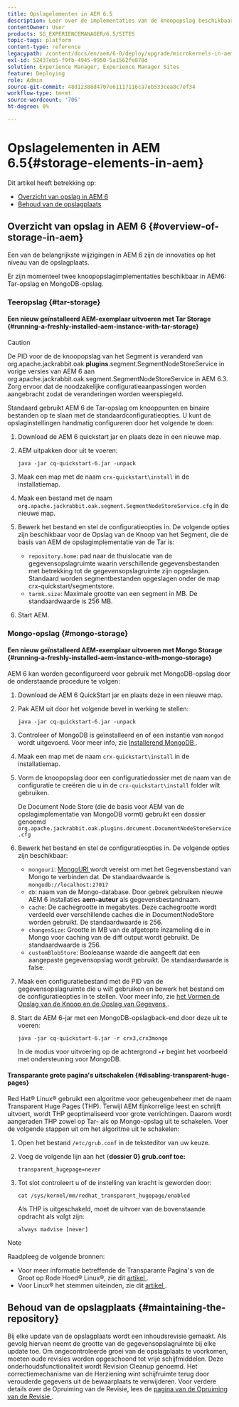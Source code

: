 ```yaml
---
title: Opslagelementen in AEM 6.5
description: Leer over de implementaties van de knoopopslag beschikbaar in AEM 6.5 en hoe te om de bewaarplaats te handhaven.
contentOwner: User
products: SG_EXPERIENCEMANAGER/6.5/SITES
topic-tags: platform
content-type: reference
legacypath: /content/docs/en/aem/6-0/deploy/upgrade/microkernels-in-aem-6-0
exl-id: 52437eb5-f9fb-4945-9950-5a1562fe878d
solution: Experience Manager, Experience Manager Sites
feature: Deploying
role: Admin
source-git-commit: 48d12388d4707e61117116ca7eb533cea8c7ef34
workflow-type: tm+mt
source-wordcount: '706'
ht-degree: 0%

---
```


# Opslagelementen in AEM 6.5{#storage-elements-in-aem}

Dit artikel heeft betrekking op:

* [Overzicht van opslag in AEM 6](/help/sites-deploying/storage-elements-in-aem-6.md#overview-of-storage-in-aem)
* [Behoud van de opslagplaats](/help/sites-deploying/storage-elements-in-aem-6.md#maintaining-the-repository)

## Overzicht van opslag in AEM 6 {#overview-of-storage-in-aem}

Een van de belangrijkste wijzigingen in AEM 6 zijn de innovaties op het niveau van de opslagplaats.

Er zijn momenteel twee knoopopslagimplementaties beschikbaar in AEM6: Tar-opslag en MongoDB-opslag.

### Teeropslag {#tar-storage}

#### Een nieuw geïnstalleerd AEM-exemplaar uitvoeren met Tar Storage {#running-a-freshly-installed-aem-instance-with-tar-storage}

>[!CAUTION]
>
>De PID voor de de knoopopslag van het Segment is veranderd van org.apache.jackrabbit.oak.**plugins**.segment.SegmentNodeStoreService in vorige versies van AEM 6 aan org.apache.jackrabbit.oak.segment.SegmentNodeStoreService in AEM 6.3. Zorg ervoor dat de noodzakelijke configuratieaanpassingen worden aangebracht zodat de veranderingen worden weerspiegeld.

Standaard gebruikt AEM 6 de Tar-opslag om knooppunten en binaire bestanden op te slaan met de standaardconfiguratieopties. U kunt de opslaginstellingen handmatig configureren door het volgende te doen:

1. Download de AEM 6 quickstart jar en plaats deze in een nieuwe map.
1. AEM uitpakken door uit te voeren:

   `java -jar cq-quickstart-6.jar -unpack`

1. Maak een map met de naam `crx-quickstart\install` in de installatiemap.

1. Maak een bestand met de naam `org.apache.jackrabbit.oak.segment.SegmentNodeStoreService.cfg` in de nieuwe map.

1. Bewerk het bestand en stel de configuratieopties in. De volgende opties zijn beschikbaar voor de Opslag van de Knoop van het Segment, die de basis van AEM de opslagimplementatie van de Tar is:

   * `repository.home`: pad naar de thuislocatie van de gegevensopslagruimte waarin verschillende gegevensbestanden met betrekking tot de gegevensopslagruimte zijn opgeslagen. Standaard worden segmentbestanden opgeslagen onder de map crx-quickstart/segmentstore.
   * `tarmk.size`: Maximale grootte van een segment in MB. De standaardwaarde is 256 MB.

1. Start AEM.

### Mongo-opslag {#mongo-storage}

#### Een nieuw geïnstalleerd AEM-exemplaar uitvoeren met Mongo Storage {#running-a-freshly-installed-aem-instance-with-mongo-storage}

AEM 6 kan worden geconfigureerd voor gebruik met MongoDB-opslag door de onderstaande procedure te volgen:

1. Download de AEM 6 QuickStart jar en plaats deze in een nieuwe map.
1. Pak AEM uit door het volgende bevel in werking te stellen:

   `java -jar cq-quickstart-6.jar -unpack`

1. Controleer of MongoDB is geïnstalleerd en of een instantie van `mongod` wordt uitgevoerd. Voor meer info, zie [ Installerend MongoDB ](https://docs.mongodb.org/manual/installation/).
1. Maak een map met de naam `crx-quickstart\install` in de installatiemap.
1. Vorm de knoopopslag door een configuratiedossier met de naam van de configuratie te creëren die u in de `crx-quickstart\install` folder wilt gebruiken.

   De Document Node Store (die de basis voor AEM van de opslagimplementatie van MongoDB vormt) gebruikt een dossier genoemd `org.apache.jackrabbit.oak.plugins.document.DocumentNodeStoreService.cfg`

1. Bewerk het bestand en stel de configuratieopties in. De volgende opties zijn beschikbaar:

   * `mongouri`: [ MongoURI ](https://docs.mongodb.org/manual/reference/connection-string/) wordt vereist om met het Gegevensbestand van Mongo te verbinden dat. De standaardwaarde is `mongodb://localhost:27017`
   * `db`: naam van de Mongo-database. Door gebrek gebruiken nieuwe AEM 6 installaties **aem-auteur** als gegevensbestandnaam.
   * `cache`: De cachegrootte in megabytes. Deze cachegrootte wordt verdeeld over verschillende caches die in DocumentNodeStore worden gebruikt. De standaardwaarde is 256.
   * `changesSize`: Grootte in MB van de afgetopte inzameling die in Mongo voor caching van de diff output wordt gebruikt. De standaardwaarde is 256.
   * `customBlobStore`: Booleaanse waarde die aangeeft dat een aangepaste gegevensopslag wordt gebruikt. De standaardwaarde is false.

1. Maak een configuratiebestand met de PID van de gegevensopslagruimte die u wilt gebruiken en bewerk het bestand om de configuratieopties in te stellen. Voor meer info, zie [ het Vormen de Opslag van de Knoop en de Opslag van Gegevens ](/help/sites-deploying/data-store-config.md).

1. Start de AEM 6-jar met een MongoDB-opslagback-end door deze uit te voeren:

   ```shell
   java -jar cq-quickstart-6.jar -r crx3,crx3mongo
   ```

   In de modus voor uitvoering op de achtergrond **`-r`** begint het voorbeeld met ondersteuning voor MongoDB.

#### Transparante grote pagina&#39;s uitschakelen {#disabling-transparent-huge-pages}

Red Hat® Linux® gebruikt een algoritme voor geheugenbeheer met de naam Transparent Huge Pages (THP). Terwijl AEM fijnkorrelige leest en schrijft uitvoert, wordt THP geoptimaliseerd voor grote verrichtingen. Daarom wordt aangeraden THP zowel op Tar- als op Mongo-opslag uit te schakelen. Voer de volgende stappen uit om het algoritme uit te schakelen:

1. Open het bestand `/etc/grub.conf` in de teksteditor van uw keuze.
1. Voeg de volgende lijn aan het {**dossier 0} grub.conf toe:**

   ```
   transparent_hugepage=never
   ```

1. Tot slot controleert u of de instelling van kracht is geworden door:

   ```
   cat /sys/kernel/mm/redhat_transparent_hugepage/enabled
   ```

   Als THP is uitgeschakeld, moet de uitvoer van de bovenstaande opdracht als volgt zijn:

   ```
   always madvise [never]
   ```

>[!NOTE]
>
>Raadpleeg de volgende bronnen:
>
>* Voor meer informatie betreffende de Transparante Pagina&#39;s van de Groot op Rode Hoed® Linux®, zie dit [ artikel ](https://access.redhat.com/solutions/46111).
>* Voor Linux® het stemmen uiteinden, zie dit [ artikel ](https://experienceleague.adobe.com/docs/experience-manager-65/deploying/configuring/configuring-performance.html).
>

## Behoud van de opslagplaats {#maintaining-the-repository}

Bij elke update van de opslagplaats wordt een inhoudsrevisie gemaakt. Als gevolg hiervan neemt de grootte van de gegevensopslagruimte bij elke update toe. Om ongecontroleerde groei van de opslagplaats te voorkomen, moeten oude revisies worden opgeschoond tot vrije schijfmiddelen. Deze onderhoudsfunctionaliteit wordt Revision Cleanup genoemd. Het correctiemechanisme van de Herziening wint schijfruimte terug door verouderde gegevens uit de bewaarplaats te verwijderen. Voor verdere details over de Opruiming van de Revisie, lees de [ pagina van de Opruiming van de Revisie ](/help/sites-deploying/revision-cleanup.md).
